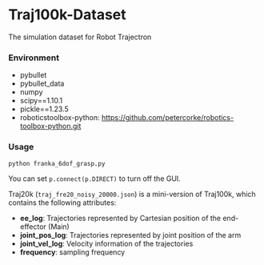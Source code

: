 # Traj100k-Dataset
The simulation dataset for Robot Trajectron

### Environment

 - pybullet
 - pybullet_data
 - numpy
 - scipy==1.10.1
 - pickle==1.23.5
 - roboticstoolbox-python: https://github.com/petercorke/robotics-toolbox-python.git

### Usage
```
python franka_6dof_grasp.py
```
You can set ```p.connect(p.DIRECT)``` to turn off the GUI.

Traj20k (``traj_fre20_noisy_20000.json``) is a mini-version of Traj100k, which contains the following attributes:

 - **ee_log**: Trajectories represented by Cartesian position of the end-effector (Main)
 - **joint_pos_log**: Trajectories represented by joint position of the arm
 - **joint_vel_log**: Velocity information of the trajectories
 - **frequency**: sampling frequency